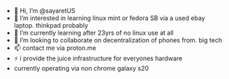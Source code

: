 
- 👋 Hi, I’m @sayaretUS
- 👀 I’m interested in learning linux mint or fedora SB via a used ebay laptop. thinkpad probably
- 🌱 I’m currently learning after 23yrs of no linux use at all
- 💞️ I’m looking to collaborate on decentralization of phones from. big tech
- 📫 contact me via proton.me
- ⚡ i provide the juice infrastructure for everyones hardware 
-  currently operating via non chrome galaxy s20
<!---
sayaretUS/sayaretUS is a ✨ special ✨ repository because its `README.md` (this file) appears on your GitHub profile.
You can click the Preview link to take a look at your changes.
--->

